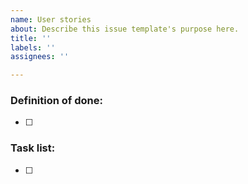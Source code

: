 ```yaml
---
name: User stories
about: Describe this issue template's purpose here.
title: ''
labels: ''
assignees: ''

---
```


### Definition of done:
- [ ]

### Task list:
- [ ]
